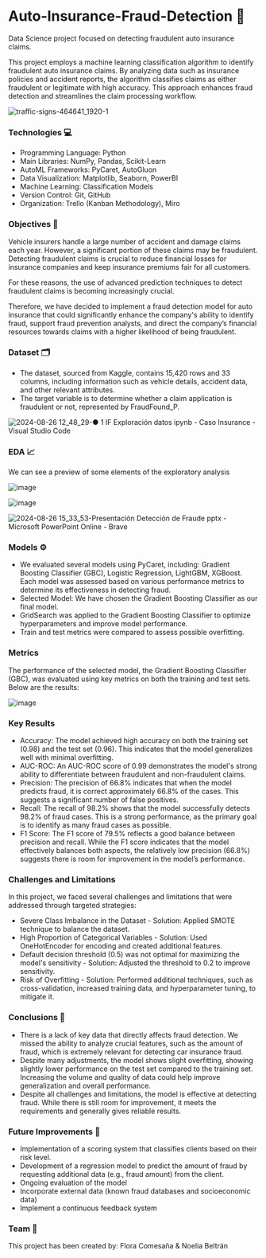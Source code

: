 # Auto-Insurance-Fraud-Detection 🚗
Data Science project focused on detecting fraudulent auto insurance claims.

This project employs a machine learning classification algorithm to identify fraudulent auto insurance claims. By analyzing data such as insurance policies and accident reports, the algorithm classifies claims as either fraudulent or legitimate with high accuracy. This approach enhances fraud detection and streamlines the claim processing workflow.

![traffic-signs-464641_1920-1](https://github.com/user-attachments/assets/2fcf7e1c-91a7-4661-97bf-344796aad03b)


### Technologies 💻
- Programming Language: Python
- Main Libraries: NumPy, Pandas, Scikit-Learn
- AutoML Frameworks: PyCaret, AutoGluon 
- Data Visualization: Matplotlib, Seaborn, PowerBI
- Machine Learning: Classification Models
- Version Control: Git, GitHub
- Organization: Trello (Kanban Methodology), Miro

### Objectives 🎯
Vehicle insurers handle a large number of accident and damage claims each year. However, a significant portion of these claims may be fraudulent. Detecting fraudulent claims is crucial to reduce financial losses for insurance companies and keep insurance premiums fair for all customers.

For these reasons, the use of advanced prediction techniques to detect fraudulent claims is becoming increasingly crucial.

Therefore, we have decided to implement a fraud detection model for auto insurance that could significantly enhance the company's ability to identify fraud, support fraud prevention analysts, and direct the company’s financial resources towards claims with a higher likelihood of being fraudulent.

### Dataset 🗂️
- The dataset, sourced from Kaggle, contains 15,420 rows and 33 columns, including information such as vehicle details, accident data, and other relevant attributes.
- The target variable is to determine whether a claim application is fraudulent or not, represented by FraudFound_P.
  
![2024-08-26 12_48_29-● 1 IF Exploración datos ipynb - Caso Insurance - Visual Studio Code](https://github.com/user-attachments/assets/22b6ff3e-3f5f-4dd7-83f5-8fdf4890f96c)

### EDA 📈
We can see a preview of some elements of the exploratory analysis


![image](https://github.com/user-attachments/assets/f5423ef5-77ff-43a5-9375-789b13eec6cf)

![image](https://github.com/user-attachments/assets/bef58645-fa71-42f7-8d71-c2368c96cb37)

![2024-08-26 15_33_53-Presentación Detección de Fraude pptx - Microsoft PowerPoint Online - Brave](https://github.com/user-attachments/assets/30905f66-683b-4c62-9500-d35e95dbe36a)



### Models ⚙️
- We evaluated several models using PyCaret, including: Gradient Boosting Classifier (GBC), Logistic Regression, LightGBM, XGBoost. Each model was assessed based on various performance metrics to determine its effectiveness in detecting fraud.
- Selected Model: We have chosen the Gradient Boosting Classifier as our final model. 
- GridSearch was applied to the Gradient Boosting Classifier to optimize hyperparameters and improve model performance.
- Train and test metrics were compared to assess possible overfitting.

### Metrics
The performance of the selected model, the Gradient Boosting Classifier (GBC), was evaluated using key metrics on both the training and test sets. Below are the results:

![image](https://github.com/user-attachments/assets/58bc5290-24dd-4ba1-a6e3-b001a844fba1)

### Key Results
- Accuracy: The model achieved high accuracy on both the training set (0.98) and the test set (0.96). This indicates that the model generalizes well with minimal overfitting.
- AUC-ROC: An AUC-ROC score of 0.99 demonstrates the model's strong ability to differentiate between fraudulent and non-fraudulent claims.
- Precision: The precision of 66.8% indicates that when the model predicts fraud, it is correct approximately 66.8% of the cases. This suggests a significant number of false positives.
- Recall: The recall of 98.2% shows that the model successfully detects 98.2% of fraud cases. This is a strong performance, as the primary goal is to identify as many fraud cases as possible.
- F1 Score: The F1 score of 79.5% reflects a good balance between precision and recall. While the F1 score indicates that the model effectively balances both aspects, the relatively low precision (66.8%) suggests there is room for improvement in the model’s performance.

### Challenges and Limitations
In this project, we faced several challenges and limitations that were addressed through targeted strategies:

- Severe Class Imbalance in the Dataset - Solution: Applied SMOTE technique to balance the dataset.
- High Proportion of Categorical Variables - Solution: Used OneHotEncoder for encoding and created additional features.
- Default decision threshold (0.5) was not optimal for maximizing the model's sensitivity - Solution: Adjusted the threshold to 0.2 to improve sensitivity.
- Risk of Overfitting - Solution: Performed additional techniques, such as cross-validation, increased training data, and hyperparameter tuning, to mitigate it.

### Conclusions 📝
- There is a lack of key data that directly affects fraud detection. We missed the ability to analyze crucial features, such as the amount of fraud, which is extremely relevant for detecting car insurance fraud.
- Despite many adjustments, the model shows slight overfitting, showing slightly lower performance on the test set compared to the training set. Increasing the volume and quality of data could help improve generalization and overall performance.
- Despite all challenges and limitations, the model is effective at detecting fraud. While there is still room for improvement, it meets the requirements and generally gives reliable results.
  
### Future Improvements 🔧
- Implementation of a scoring system that classifies clients based on their risk level.
- Development of a regression model to predict the amount of fraud by requesting additional data (e.g., fraud amount) from the client.
- Ongoing evaluation of the model
- Incorporate external data (known fraud databases and socioeconomic data)
- Implement a continuous feedback system
  
### Team 👥
This project has been created by: Flora Comesaña & Noelia Beltrán
